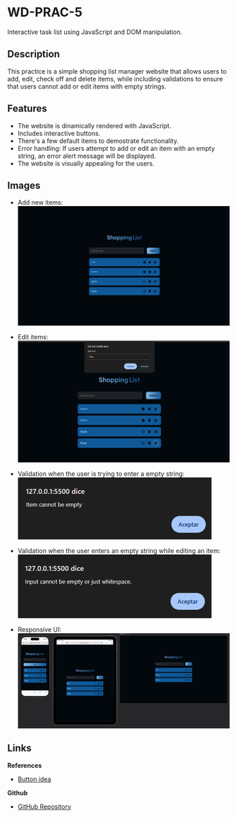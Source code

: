 # WD-PRAC-5
Interactive task list using JavaScript and DOM manipulation.

## Description
This practice is a simple shopping list manager website that allows users to add, edit, check off and delete items, while including validations to ensure that users cannot add or edit items with empty strings.

## Features
- The website is dinamically rendered with JavaScript. 
- Includes interactive buttons. 
- There's a few default items to demostrate functionality.
- Error handling: If users attempt to add or edit an item with an empty string, an error alert message will be displayed.
- The website is visually appealing for the users.


## Images
- Add new items:
![add](./images/add.png)
- Edit items:
![edit](./images/edit.png)
- Validation when the user is trying to enter a empty string:
![empty add](images/empty_add.png)

- Validation when the user enters an empty string while editing an item:
![empty edit](images/empty_edit.png)

- Responsive UI: 
![responsive](./images/responsive.png)

## Links
**References**

- [Button idea](https://uiverse.io/mrhyddenn/moody-badger-62)

**Github**

- [GitHub Repository](https://github.com/faiyamm/WD-PRAC-5)